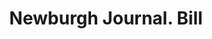 ---
doi: 10.7916/D89K5PCS
date_other: '1890'
date_other_textual: 1890-1899
form: printed ephemera
genre:
- Invoices
name:
- Newburgh Journal
object_in_context_url: https://biggert.cul.columbia.edu/items/view/ave_biggert_01166
subject_hierarchical_geographic:
- Newburgh, New York, United States
subject_name:
- Newburgh Journal
title: Newburgh Journal. Bill
sort_title: Newburgh Journal. Bill
call_number: ave_biggert_01166
coordinates:
- 41.51972222222222,-74.0213888888889
pid: ave_biggert_01166
identifiers: ave_biggert_01166
permalink: /biggert/ave_biggert_01166/
layout: iiif-image-page
---